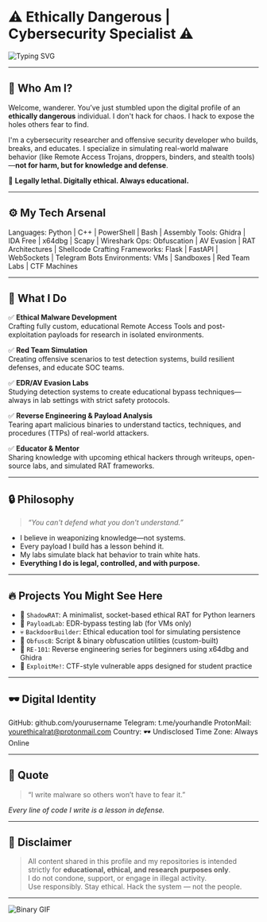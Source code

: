 # ⚠️ Ethically Dangerous | Cybersecurity Specialist ⚠️

![Typing SVG](https://readme-typing-svg.demolab.com?font=Fira+Code&size=24&duration=3000&pause=1000&color=F9005B&center=true&vCenter=true&width=650&lines=Reverse+Engineer+%7C+Payload+Crafter+%7C+EDR+Evasion+Lab;Red+Team+Simulations+%7C+Custom+RAT+Developer;I+Build+Dangerous+Tools+For+Defensive+Purposes;Legally+Lethal+%F0%9F%94%8A+Digitally+Ethical+%F0%9F%94%90)

---

## 🧠 Who Am I?

Welcome, wanderer. You’ve just stumbled upon the digital profile of an **ethically dangerous** individual. I don't hack for chaos. I hack to expose the holes others fear to find.

I'm a cybersecurity researcher and offensive security developer who builds, breaks, and educates. I specialize in simulating real-world malware behavior (like Remote Access Trojans, droppers, binders, and stealth tools)—**not for harm, but for knowledge and defense**.

🔐 **Legally lethal. Digitally ethical. Always educational.**

---

## ⚙️ My Tech Arsenal

Languages:   Python | C++ | PowerShell | Bash | Assembly Tools:       Ghidra | IDA Free | x64dbg | Scapy | Wireshark Ops:         Obfuscation | AV Evasion | RAT Architectures | Shellcode Crafting Frameworks:  Flask | FastAPI | WebSockets | Telegram Bots Environments: VMs | Sandboxes | Red Team Labs | CTF Machines

---

## 🧨 What I Do

✅ **Ethical Malware Development**  
Crafting fully custom, educational Remote Access Tools and post-exploitation payloads for research in isolated environments.

✅ **Red Team Simulation**  
Creating offensive scenarios to test detection systems, build resilient defenses, and educate SOC teams.

✅ **EDR/AV Evasion Labs**  
Studying detection systems to create educational bypass techniques—always in lab settings with strict safety protocols.

✅ **Reverse Engineering & Payload Analysis**  
Tearing apart malicious binaries to understand tactics, techniques, and procedures (TTPs) of real-world attackers.

✅ **Educator & Mentor**  
Sharing knowledge with upcoming ethical hackers through writeups, open-source labs, and simulated RAT frameworks.

---

## 🔒 Philosophy

> _“You can't defend what you don't understand.”_

- I believe in weaponizing knowledge—not systems.
- Every payload I build has a lesson behind it.
- My labs simulate black hat behavior to train white hats.
- **Everything I do is legal, controlled, and with purpose.**

---

## 🔥 Projects You Might See Here

- 🧠 `ShadowRAT`: A minimalist, socket-based ethical RAT for Python learners  
- 🎯 `PayloadLab`: EDR-bypass testing lab (for VMs only)  
- 💀 `BackdoorBuilder`: Ethical education tool for simulating persistence  
- 🧩 `Obfusc8`: Script & binary obfuscation utilities (custom-built)  
- 📜 `RE-101`: Reverse engineering series for beginners using x64dbg and Ghidra  
- 🧪 `ExploitMe!`: CTF-style vulnerable apps designed for student practice  

---

## 🕶️ Digital Identity

GitHub:        github.com/yourusername Telegram:      t.me/yourhandle ProtonMail:    yourethicalrat@protonmail.com Country:       🕶️ Undisclosed Time Zone:     Always Online

---

## 🧬 Quote

> “I write malware so others won’t have to fear it.”

_Every line of code I write is a lesson in defense._

---

## 🚫 Disclaimer

> All content shared in this profile and my repositories is intended strictly for **educational, ethical, and research purposes only**.  
> I do not condone, support, or engage in illegal activity.  
> Use responsibly. Stay ethical. Hack the system — not the people.

---

![Binary GIF](https://raw.githubusercontent.com/rahulbanerjee26/githubProfileReadmeGenerator/main/gifs/binary.gif)


